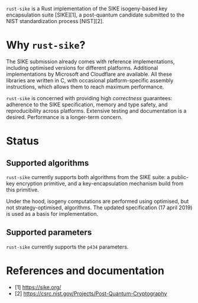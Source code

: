 `rust-sike` is a Rust implementation of the SIKE isogeny-based key encapsulation suite [SIKE][1], a post-quantum candidate submitted to the NIST standardization process [NIST][2].

Why `rust-sike`?
================

The SIKE submission already comes with reference implementations, including optimised versions for different platforms. Additional implementations by Microsoft and Cloudflare are available. All these libraries are written in C, with occasional platform-specific assembly instructions, which allows them to reach maximum performance.

`rust-sike` is concerned with providing high *correctness* guarantees: adherence to the SIKE specification, memory and type safety, and reproducibility across platforms. Extensive testing and documentation is a desired. Performance is a longer-term concern.

Status
======

Supported algorithms
--------------------

`rust-sike` currently supports both algorithms from the SIKE suite: a public-key encryption primitive, and a key-encapsulation mechanism build from this primitive.

Under the hood, isogeny computations are performed using optimised, but not strategy-optimised, algorithms. 
The updated specification (17 april 2019) is used as a basis for implementation.

Supported parameters
--------------------

`rust-sike` currently supports the `p434` parameters.

References and documentation
============================

- [1] https://sike.org/
- [2] https://csrc.nist.gov/Projects/Post-Quantum-Cryptography